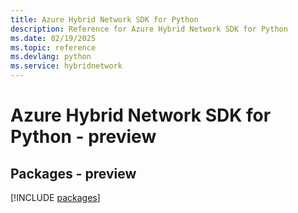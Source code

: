 ```yaml
---
title: Azure Hybrid Network SDK for Python
description: Reference for Azure Hybrid Network SDK for Python
ms.date: 02/19/2025
ms.topic: reference
ms.devlang: python
ms.service: hybridnetwork
---
```

# Azure Hybrid Network SDK for Python - preview
## Packages - preview
[!INCLUDE [packages](hybrid-network-index.md)]